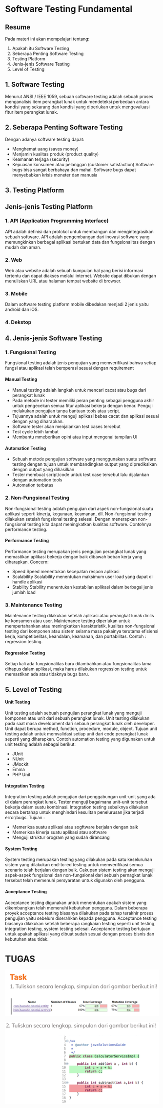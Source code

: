 # Software Testing Fundamental
## Resume
Pada materi ini akan mempelajari tentang:
1. Apakah itu Software Testing
2. Seberapa Penting Software Testing
3. Testing Platform
4. Jenis-jenis Software Testing
5. Level of Testing

## 1. Software Testing
Menurut ANSI / IEEE 1059, sebuah software testing adalah sebuah proses menganalisis item perangkat lunak untuk mendeteksi perbedaan antara kondisi yang sekarang dan kondisi yang diperlukan untuk mengevaluasi fitur item perangkat lunak.

## 2. Seberapa Penting Software Testing
Dengan adanya software testing dapat:
- Menghemat uang (saves money)
- Menjamin kualitas produk (product quality)
- Keamanan terjaga (security)
- Kepuasan konsumen atau pelanggan (customer satisfaction)
Software bugs bisa sangat berbahaya dan mahal. Software bugs dapat menyebabkan krisis moneter dan manusia

## 3. Testing Platform
## Jenis-jenis Testing Platform
### 1. API (Application Programming Interface)
API adalah definisi dan protokol untuk membangun dan mengintegrasikan sebuah software. API adalah pengembangan dari inovasi software yang memungkinkan berbagai aplikasi bertukan data dan fungsionalitas dengan mudah dan aman.
### 2. Web
Web atau website adalah sebuah kumpulan hal yang berisi informasi tertentu dan dapat diakses melalui internet. Website dapat dibukan dengan menuliskan URL atau halaman tempat website di browser.
### 3. Mobile
Dalam software testing platform mobile dibedakan menjadi 2 jenis yaitu android dan iOS.
### 4. Dekstop
## 4. Jenis-jenis Software Testing
### 1. Fungsional Testing
Fungsional testing adalah jenis pengujian yang memverifikasi bahwa setiap fungsi atau aplikasi telah beroperasi sesuai dengan requirement
#### Manual Testing
- Manual testing adalah langkah untuk mencari cacat atau bugs dari perangkat lunak
- Pada metode ini tester memiliki peran penting sebagai pengguna akhir untuk pengecekan semua fitur aplikasi bekerja dengan benar. Penguji melakukan pengujian tanpa bantuan tools atau script.
- Tujuannya adalah untuk menguji aplikasi bebas cacat dan aplikasi sesuai dengan yang diharapkan.
- Software tester akan menjalankan test cases tersebut
- Test cycle lebih lambat
- Membantu mmeberikan opini atau input mengenai tampilan UI
#### Automation Testing
- Sebuah metode pengujian software yang menggunakan suatu software testing dengan tujuan untuk membandingkan output yang diprediksikan dengan output yang dihasilkan
- Tester membuat script/code untuk test case tersebut lalu dijalankan dengan automation tools
- Automation terbatas
### 2. Non-Fungsional Testing
Non-fungsional testing adalah pengujian dari aspek non-fungsional suatu aplikasi seperti kinerja, kegunaan, keamanan, dll. Non-fungsional testing dilakukan setelah fungsional testing selesai. Dengan menerapkan non-fungsional testing kita dapat meningkatkan kualitas software. Contohnya performance testing.
#### Performance Testing
Performance testing merupakan jenis pengujian perangkat lunak yang memastikan aplikasi bekerja dengan baik dibawah beban kerja yang diharapkan.
Concern:
  - Speed
    Speed menentukan kecepatan respon aplikasi
  - Scalability
    Scalability menentukan maksimum user load yang dapat di handle aplikasi
  - Stability
    Stability menentukan kestabilan aplikasi dalam berbagai jenis jumlah load
### 3. Maintenance Testing
Maintenance testing dilakukan setelah aplikasi atau perangkat lunak dirilis ke konsumen atau user. Maintenance testing diperlukan untuk mempertahankan atau meningkatkan karakteristik, kualitas non-fungsional testing dari komponen atau sistem selama masa pakainya terutama efisiensi kerja, kompetibelitas, keandalan, keamanan, dan portabilitas. Contoh : regression testing.
#### Regression Testing
Setiap kali ada fungsionalitas baru ditambahkan atau fungsionalitas lama dihapus dalam aplikasi, maka harus dilakukan regression testing untuk memastikan ada atau tidaknya bugs baru.
## 5. Level of Testing
#### Unit Testing
Unit testing adalah sebuah pengujian perangkat lunak yang menguji komponen atau unit dari sebuah perangkat lunak. Unit testing dilakukan pada saat masa development dari sebauh perangkat lunak oleh developer. Unit dapat berupa method, function, procedure, module, object. Tujuan unit testing adalah untuk memvalidasi setiap unit dari code perangkat lunak seperti yang diharapkan. Contoh automation testing yang digunakan untuk unit testing adalah sebagai berikut:
- JUnit
- NUnit
- JMockit
- Emma
- PHP Unit
#### Integration Testing
Integration testing adalah pengujian dari penggabungan unit-unit yang ada di dalam perangkat lunak. Tester menguji bagaimana unit-unit tersebut bekerja dalam suatu kombinasi. Integration testing sebaiknya dilakukan secara bertahap untuk menghindari kesulitan penelurusan jika terjadi error/bugs.
Tujuan :
- Memeriksa suatu aplikasi atau sogftware berjalan dengan baik
- Memeriksa kinerja suatu aplikasi atau software
- Menguji struktur orogram yang sudah dirancang
#### System Testing
System testing merupakan testing yang dilakukan pada satu keseluruhan sistem yang dilakukan end-to-ed testing untuk memverifikasi semua scenario telah berjalan dengan baik. Cakupan sistem testing akan menguji aspek-aspek fungsional dan non-fungsional dari sebuah pernagkat lunak tersebut telah memenuhi persyaratan untuk digunakn oleh pengguna.
#### Acceptance Testing
Acceptance testing digunakan untuk menentukan apakah sistem yang dikembangkan telah memenuhi kebutuhan pengguna. Dalam beberapa proyek acceptance testing biasanya dilakukan pada tahap terakhir proses pengujian yaitu sebelum diserahkan kepada pengguna. Acceptance testing biasanya dilakukan setelah beberapa rangkaian testing seperti unit testing, integration testing, system testing selesai. Acceptance testing bertujuan untuk apakah aplikasi yang dibuat sudah sesuai dengan proses bisnis dan kebutuhan atau tidak.

# TUGAS
![This is an image](https://github.com/elfrida123/qe_elfrida-rd-tampubolon/blob/master/4_Software%20Testing%20Fundamental/screenshots/Tugas%201.PNG)

![This is an image](https://github.com/elfrida123/qe_elfrida-rd-tampubolon/blob/master/4_Software%20Testing%20Fundamental/screenshots/Tugas%202.PNG)
